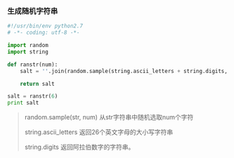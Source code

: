 



### 生成随机字符串

```python
#!/usr/bin/env python2.7
# -*- coding: utf-8 -*-

import random
import string

def ranstr(num):
    salt = ''.join(random.sample(string.ascii_letters + string.digits, num))

    return salt

salt = ranstr(6)
print salt
```

>random.sample(str, num)
> 从str字符串中随机选取num个字符
>
>string.ascii_letters
> 返回26个英文字母的大小写字符串
>
>string.digits
> 返回阿拉伯数字的字符串。

